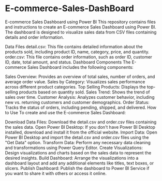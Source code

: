 # E-commerce-Sales-DashBoard

E-commerce Sales Dashboard using Power BI
This repository contains files and instructions to create an E-commerce Sales Dashboard using Power BI. The dashboard is designed to visualize sales data from CSV files containing details and order information.

Data Files
detail.csv: This file contains detailed information about the products sold, including product ID, name, category, price, and quantity.
order.csv: This file contains order information, such as order ID, customer ID, date, total amount, and status.
Dashboard Components
The E-commerce Sales Dashboard includes the following components:

Sales Overview: Provides an overview of total sales, number of orders, and average order value.
Sales by Category: Visualizes sales performance across different product categories.
Top Selling Products: Displays the top-selling products based on quantity sold.
Sales Trend: Shows the trend of sales over time.
Customer Analysis: Analyzes customer behavior, including new vs. returning customers and customer demographics.
Order Status: Tracks the status of orders, including pending, shipped, and delivered.
How to Use
To create and use the E-commerce Sales Dashboard:

Download Data Files: Download the detail.csv and order.csv files containing the sales data.
Open Power BI Desktop: If you don't have Power BI Desktop installed, download and install it from the official website.
Import Data: Open Power BI Desktop and import the detail.csv and order.csv files using the "Get Data" option.
Transform Data: Perform any necessary data cleaning and transformations using Power Query Editor.
Create Visualizations: Design visualizations and charts based on the sales data to represent the desired insights.
Build Dashboard: Arrange the visualizations into a dashboard layout and add any additional elements like titles, text boxes, or slicers.
Publish Dashboard: Publish the dashboard to Power BI Service if you want to share it with others or access it online.

